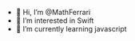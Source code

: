 - 👋 Hi, I’m @MathFerrari
- 👀 I’m interested in Swift
- 🌱 I’m currently learning javascript

<!---
MathFerrari/MathFerrari is a ✨ special ✨ repository because its `README.md` (this file) appears on your GitHub profile.
You can click the Preview link to take a look at your changes.
--->
